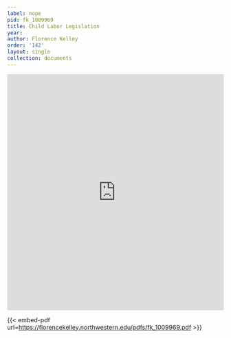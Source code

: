 ```yaml
---
label: nope
pid: fk_1009969
title: Child Labor Legislation
year:
author: Florence Kelley
order: '142'
layout: single
collection: documents
---
```

<iframe src="https://northwestern.app.box.com/embed/s/q99cxcci508oobrqlx76mcbh9gpmejc6?sortColumn=date&view=list" width="100%" height="550" frameborder="0" allowfullscreen webkitallowfullscreen msallowfullscreen></iframe>


{{< embed-pdf url=https://florencekelley.northwestern.edu/pdfs/fk_1009969.pdf >}}